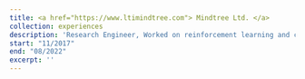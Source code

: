 ```yaml
---
title: <a href="https://www.ltimindtree.com"> Mindtree Ltd. </a>
collection: experiences
description: 'Research Engineer, Worked on reinforcement learning and computer vision projects for use cases. Selected projects include Explainable Product Recommendation, Airline Seat Inventory and Dynamic Pricing and Fine-Grained Visual Classification'
start: "11/2017"
end: "08/2022"
excerpt: ''
---
```

